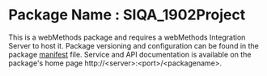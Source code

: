 # Package Name : SIQA_1902Project
This is a webMethods package and requires a webMethods Integration Server to host it. Package versioning and configuration can be found in the package [manifest](./SIQA_1902Project/manifest.v3) file. Service and API documentation is available on the package's home page http://&lt;server&gt;:&lt;port&gt;/&lt;packagename>.